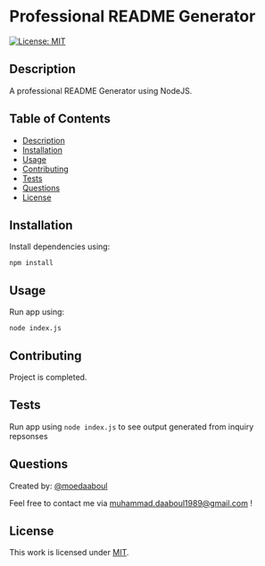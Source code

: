 # Professional README Generator

[![License: MIT](https://img.shields.io/badge/License-MIT-yellow.svg)](https://opensource.org/licenses/MIT)

## Description

A professional README Generator using NodeJS.

## Table of Contents

- [Description](#description)
- [Installation](#installation)
- [Usage](#usage)
- [Contributing](#contributing)
- [Tests](#tests)
- [Questions](#questions)
- [License](#license)

## Installation

​Install dependencies using: 

    npm install

## Usage

Run app using: 

    node index.js

## Contributing

Project is completed.

## Tests

Run app using `node index.js` to see output generated from inquiry repsonses

## Questions

Created by: [@moedaaboul](https://github.com/moedaaboul)
            
Feel free to contact me via [muhammad.daaboul1989@gmail.com](muhammad.daaboul1989@gmail.com) !

## License
This work is licensed under
[MIT](#).

